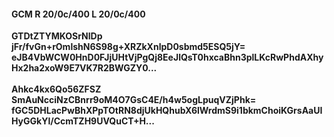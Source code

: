 #### GCM R 20/0c/400 L 20/0c/400
**GTDtZTYMKOSrNlDp**<br/>**jFr/fvGn+rOmlshN6S98g+XRZkXnlpD0sbmd5ESQ5jY=**<br/>**eJB4VbWCW0HnD0FJjUHtVjPgQj8EeJlQsT0hxcaBhn3plLKcRwPhdAXhyHx2ha2xoW9E7VK7R2BWGZY0...**<br/><br/>
**Ahkc4kx6Qo56ZFSZ**<br/>**SmAuNcciNzCBnrr9oM4O7GsC4E/h4w5ogLpuqVZjPhk=**<br/>**fGC5DHLacPwBhXPpTOtRN8djUkHQhubX6lWrdmS9i1bkmChoiKGrsAaUIHyGGkYl/CcmTZH9UVQuCT+H...**